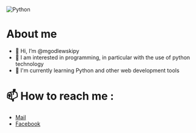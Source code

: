 ![Python](https://www.pngall.com/wp-content/uploads/2016/05/Python-Logo-Free-Download-PNG.png)
# About me
- 👋 Hi, I’m @mgodlewskipy
- 👀 I am interested in programming, in particular with the use of python technology
- 🌱 I'm currently learning Python and other web development tools
# 📫 How to reach me :
- [Mail](mailto:matgodlewski.py@gmail.com)
- [Facebook](https://www.facebook.com/mateusz.godlewski.77/)
